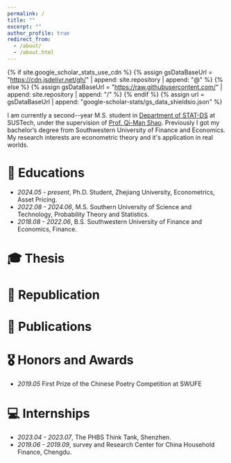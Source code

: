 ```yaml
---
permalink: /
title: ""
excerpt: ""
author_profile: true
redirect_from: 
  - /about/
  - /about.html
---
```


{% if site.google_scholar_stats_use_cdn %}
{% assign gsDataBaseUrl = "https://cdn.jsdelivr.net/gh/" | append: site.repository | append: "@" %}
{% else %}
{% assign gsDataBaseUrl = "https://raw.githubusercontent.com/" | append: site.repository | append: "/" %}
{% endif %}
{% assign url = gsDataBaseUrl | append: "google-scholar-stats/gs_data_shieldsio.json" %}

<span class='anchor' id='about-me'></span>

I am currently a second--year M.S. student in [Department of STAT-DS](https://stat-ds.sustech.edu.cn/) at SUSTech, under the supervision of [Prof. Qi-Man Shao](https://faculty.sustech.edu.cn/shaoqm). Previously I got my bachelor’s degree from Southwestern University of Finance and Economics. My research interests are econometric theory and it's application in real worlds. 

# 🏫 Educations
- *2024.05 - present*, Ph.D. Student, Zhejiang University, Econometrics, Asset Pricing.
- *2022.08 - 2024.06*, M.S.  Southern University of Science and Technology, Probability Theory and Statistics.
- *2018.08 - 2022.06*, B.S.  Southwestern University of Finance and Economics, Finance.


# 🎓 Thesis

# 📑 Republication

# 📝 Publications 

# 🎖 Honors and Awards
- *2019.05* First Prize of the Chinese Poetry Competition at SWUFE


# 💻 Internships
- *2023.04 - 2023.07*, The PHBS Think Tank, Shenzhen.
- *2019.06 - 2019.09*, survey and Research Center for China Household Finance, Chengdu.
